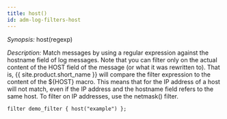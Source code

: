 ```yaml
---
title: host()
id: adm-log-filters-host
---
```


*Synopsis:* host(regexp)

*Description:* Match messages by using a regular expression against the
hostname field of log messages. Note that you can filter only on the
actual content of the HOST field of the message (or what it was
rewritten to). That is, {{ site.product.short_name }} will compare the filter expression
to the content of the ${HOST} macro. This means that for the IP address
of a host will not match, even if the IP address and the hostname field
refers to the same host. To filter on IP addresses, use the
netmask() filter.  

```config
filter demo_filter { host("example") };
```
